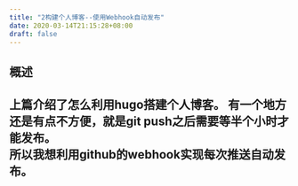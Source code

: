 ```yaml
---
title: "2构建个人博客--使用Webhook自动发布"
date: 2020-03-14T21:15:28+08:00
draft: false
---
```

## 概述
上篇介绍了怎么利用hugo搭建个人博客。  有一个地方还是有点不方便，就是git push之后需要等半个小时才能发布。  
所以我想利用github的webhook实现每次推送自动发布。
--


